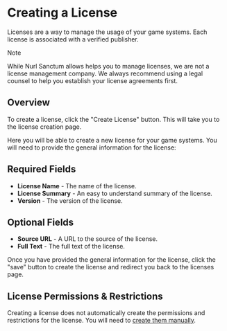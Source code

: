 # Creating a License

Licenses are a way to manage the usage of your game systems. Each license is associated with a verified publisher.

> [!NOTE]
> While Nurl Sanctum allows helps you to manage licenses, we are not a license management company. We always recommend using a legal counsel to help you establish your license agreements first.

## Overview

To create a license, click the "Create License" button. This will take you to the license creation page.

Here you will be able to create a new license for your game systems. You will need to provide the general information for the license:

## Required Fields

- **License Name** - The name of the license.
- **License Summary** - An easy to understand summary of the license.
- **Version** - The version of the license.

## Optional Fields

- **Source URL** - A URL to the source of the license.
- **Full Text** - The full text of the license.

Once you have provided the general information for the license, click the "save" button to create the license and redirect you back to the licenses page.

## License Permissions & Restrictions

Creating a license does not automatically create the permissions and restrictions for the license. You will need to [create them manually](./managing-permissions-and-restrictions).
